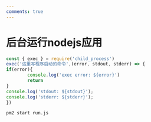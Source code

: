 ```yaml
---
comments: true
---
```


# 后台运行nodejs应用

```javascript title="创建一个启动程序run.js"
const { exec } = require('child_process')
exec('这里写程序启动的命令',(error, stdout, stderr) => {
if(error){
        console.log('exec error: ${error}')
        return
}
console.log('stdout: ${stdout}');
console.log('stderr: ${stderr}');
})
```
```bash title="启动run.js"
pm2 start run.js
```